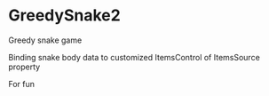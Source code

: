 # GreedySnake2
<p> Greedy snake game
<p>Binding snake body data to customized ItemsControl of ItemsSource property</p>
<p>For fun</p>
